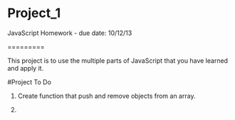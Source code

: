 Project_1
=========

JavaScript Homework - due date: 10/12/13

=========

This project is to use the multiple parts of JavaScript that you have learned and apply it.


#Project To Do

1. Create function that push and remove objects from an array.

2.
